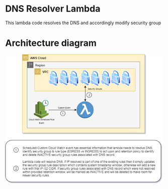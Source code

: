 # DNS Resolver Lambda
This lambda code resolves the DNS and accordingly modify security group

# Architecture diagram
![GitHub Logo](Architecture-Diagram-DNS-Resolver-Lambda.png)
